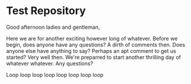 # Test Repository

Good afternoon ladies and gentleman, 

Here we are for another exciting however long of whatever. 
Before we begin, does anyone have any questions? 
A dirth of comments then.
Does anyone else have anything to say? 
Perhaps an apt comment to get us started? 
Very well then. We're preparred to start another thrilling day of whatever whatever. 
Any questions? 

Loop loop loop loop loop loop loop loop
